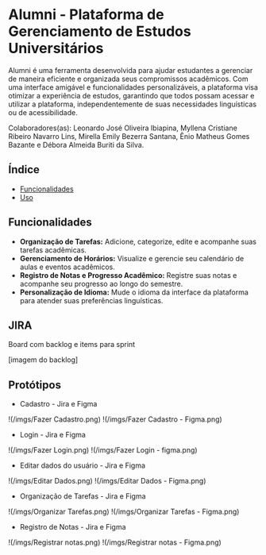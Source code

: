 

# Alumni - Plataforma de Gerenciamento de Estudos Universitários
Alumni é uma ferramenta desenvolvida para ajudar estudantes a gerenciar de maneira eficiente e organizada seus compromissos acadêmicos. Com uma interface amigável e funcionalidades personalizáveis, a plataforma visa otimizar a experiência de estudos, garantindo que todos possam acessar e utilizar a plataforma, independentemente de suas necessidades linguísticas ou de acessibilidade.

Colaboradores(as): Leonardo José Oliveira Ibiapina, Myllena Cristiane Ribeiro Navarro Lins, Mirella Emily Bezerra Santana, Ênio Matheus Gomes Bazante e Débora Almeida Buriti da Silva.

## Índice

- [Funcionalidades](#funcionalidades)
- [Uso](#uso)


## Funcionalidades

- **Organização de Tarefas:** Adicione, categorize, edite e acompanhe suas tarefas acadêmicas.
- **Gerenciamento de Horários:** Visualize e gerencie seu calendário de aulas e eventos acadêmicos.
- **Registro de Notas e Progresso Acadêmico:** Registre suas notas e acompanhe seu progresso ao longo do semestre.
- **Personalização de Idioma:** Mude o idioma da interface da plataforma para atender suas preferências linguísticas.

## JIRA

Board com backlog e items para sprint

[imagem do backlog]

## Protótipos

- Cadastro - Jira e Figma

!(/imgs/Fazer Cadastro.png)
!(/imgs/Fazer Cadastro - Figma.png)

- Login - Jira e Figma

!(/imgs/Fazer Login.png)
!(/imgs/Fazer Login - figma.png)

- Editar dados do usuário - Jira e Figma

!(/imgs/Editar Dados.png)
!(/imgs/Editar Dados - Figma.png)

- Organização de Tarefas - Jira e Figma

!(/imgs/Organizar Tarefas.png)
!(/imgs/Organizar Tarefas - Figma.png)

- Registro de Notas - Jira e Figma

!(/imgs/Registrar notas.png)
!(/imgs/Registrar notas - Figma.png)
